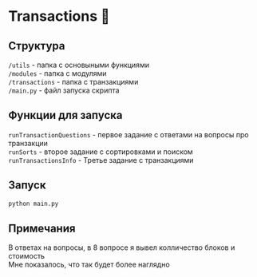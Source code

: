 # Transactions 💸

## Структура
`/utils` - папка с основыными функциями  
`/modules` - папка с модулями  
`/transactions` - папка с транзакциями  
`/main.py` - файл запуска скрипта

## Функции для запуска
`runTransactionQuestions` - первое задание с ответами на вопросы про транзакции  
`runSorts` - второе задание с сортировками и поиском  
`runTransactionsInfo` - Третье задание с транзакциями

## Запуск
```bash
python main.py
```

## Примечания
В ответах на вопросы, в 8 вопросе я вывел колличество блоков и стоимость  
Мне показалось, что так будет более наглядно